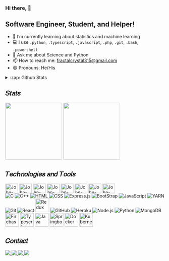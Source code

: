 ### Hi there, 👋

## Software Engineer, Student, and Helper!
- 🌱 I’m currently learning about statistics and machine learning
- 💻 I use `.python`, `.typescript`, `.javascript`, `.php`, `.git`, `.bash`, `.powershell`
- 💬 Ask me about Science and Python
- 📫 How to reach me: fractalcrystal315@gmail.com
- 😄 Pronouns: He/His


<details>
  <summary>:zap: Github Stats</summary>

  <img align="left" alt="Nightingale's Github Stats" src="https://github-readme-stats.vercel.app/api?username=nightingale-evening&show_icons=true&hide_border=true" />
<br />

</details>

<h2>𝑆𝑡𝑎𝑡𝑠</h2>
<div>
  <img height="180em" src="https://github-readme-stats.vercel.app/api?username=nightingale&show_icons=true&include_all_commits=true&theme=github_dark&hide_border=true">
  <img height="180em" src="https://github-readme-stats.vercel.app/api/top-langs/?username=nightingale&layout=compact&theme=github_dark&hide_border=true&hide=css,html&langs_count=8">
</div>

<h2>𝑇𝑒𝑐ℎ𝑛𝑜𝑙𝑜𝑔𝑖𝑒𝑠 𝑎𝑛𝑑 𝑇𝑜𝑜𝑙𝑠</h2>

<div style="display: inline_block">
  <img align="center" alt="John-Js" height="30" width="40" src="https://cdn.jsdelivr.net/gh/devicons/devicon/icons/javascript/javascript-plain.svg">
  <img align="center" alt="John-Flutter" height="30" width="40" src="https://cdn.jsdelivr.net/gh/devicons/devicon/icons/flutter/flutter-original.svg">
  <img align="center" alt="John-React" height="30" width="40" src="https://cdn.jsdelivr.net/gh/devicons/devicon/icons/react/react-original.svg">
  <img align="center" alt="John-HTML" height="30" width="40" src="https://cdn.jsdelivr.net/gh/devicons/devicon/icons/html5/html5-original.svg">
  <img align="center" alt="John-CSS" height="30" width="40" src="https://cdn.jsdelivr.net/gh/devicons/devicon/icons/css3/css3-original.svg">
  <img align="center" alt="John-Python" height="30" width="40" src="https://cdn.jsdelivr.net/gh/devicons/devicon/icons/python/python-original.svg">
  <img align="center" alt="John-Vue" height="30" width="40" src="https://cdn.jsdelivr.net/gh/devicons/devicon/icons/vuejs/vuejs-original.svg">
  <img align="center" alt="John-Rails" height="30" width="40" src="https://cdn.jsdelivr.net/gh/devicons/devicon/icons/rails/rails-plain.svg">
</div>
<div style="display: inline_block">
  <img src="https://icongr.am/devicon/c-original.svg?size=46&color=563d7c" title="C">
  <img src="https://icongr.am/devicon/cplusplus-original.svg?size=43&color=563d7c" title="C++">
  <img src="https://icongr.am/devicon/html5-original.svg?size=43&color=563d7c" title="HTML">
  <img src="https://icongr.am/devicon/css3-original.svg?size=43&color=563d7c" title="CSS">
  <img src="https://icongr.am/devicon/express-original.svg?size=43&color=949494" title="Express.js">
  <img src="https://icongr.am/devicon/bootstrap-plain.svg?size=43&color=563d7c" title="BootStrap">
  <img src="https://icongr.am/devicon/javascript-original.svg?size=43&color=563d7c" title="JavaScript">
  <img src="https://icongr.am/devicon/yarn-original.svg?size=43&color=563d7c" title="YARN">
  <img src="https://icongr.am/devicon/git-original.svg?size=43&color=563d7c" title="Git">
  <img src="https://icongr.am/devicon/react-original.svg?size=43&color=563d7c" title="React">
  <img src="https://cdn.jsdelivr.net/gh/devicons/devicon/icons/redux/redux-original.svg" height="43" width="43" title="Redux" />
  <img src="https://icongr.am/octicons/mark-github.svg?size=43&color=949494" title="GitHub">
  <img src="https://icongr.am/devicon/heroku-original.svg?size=43&color=563d7c" title="Heroku">
  <img src="https://icongr.am/devicon/nodejs-original.svg?size=43&color=563d7c" title="Node.js">
  <img src="https://icongr.am/devicon/python-original.svg?size=43&color=563d7c" title="Python">
  <img src="https://icongr.am/devicon/mongodb-original.svg?size=43&color=563d7c" title="MongoDB">
  <img src="https://www.vectorlogo.zone/logos/firebase/firebase-icon.svg" height="43" width="43" title="Firebase" />
  <img src="https://cdn.jsdelivr.net/gh/devicons/devicon/icons/typescript/typescript-original.svg" height="43" width="43" title="Typescript" />
  <img src="https://icongr.am/devicon/java-original.svg?size=128&color=currentColor" height="43" width="43" title="Java" />
  <img src="https://cdn.jsdelivr.net/gh/devicons/devicon/icons/spring/spring-original.svg" height="43" width="43" title="Springboot" />
  <img src="https://icongr.am/devicon/docker-original.svg" height="43" width="43" title="Docker" />
  <img src="https://cdn.jsdelivr.net/gh/devicons/devicon@latest/icons/kubernetes/kubernetes-original.svg" height="43" width="43" title="Kubernetes" />
</div>

<h2>𝐶𝑜𝑛𝑡𝑎𝑐𝑡</h2>

<div>
  <a href="https://www.linkedin.com/in/nightingale" target="_blank">
  <img src="https://img.shields.io/badge/LinkedIn-0077B5?style=for-the-badge&logo=linkedin&logoColor=white">
  </a>
  <a href="https://instagram.com/nightingale" target="_blank">
  <img src="https://img.shields.io/badge/-Instagram-%23E4405F?style=for-the-badge&logo=instagram&logoColor=white">
  </a>
  <a href="https://discord.gg/nightingale" target="_blank">
  <img src="https://img.shields.io/badge/Discord-7289DA?style=for-the-badge&logo=discord&logoColor=white">
  </a>
  <a href="mailto:fractal.crystal315@gamil.com" target="_blank">
  <img src="https://img.shields.io/badge/Gmail-D14836?style=for-the-badge&logo=gmail&logoColor=white">
  </a>
</div>
